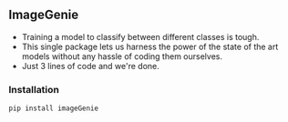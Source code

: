 ## ImageGenie

* Training a model to classify between different classes is tough. 
* This single package lets us harness the power of the state of the art models without any hassle of
  coding them ourselves.
* Just 3 lines of code and we're done.

### Installation

```
pip install imageGenie
```